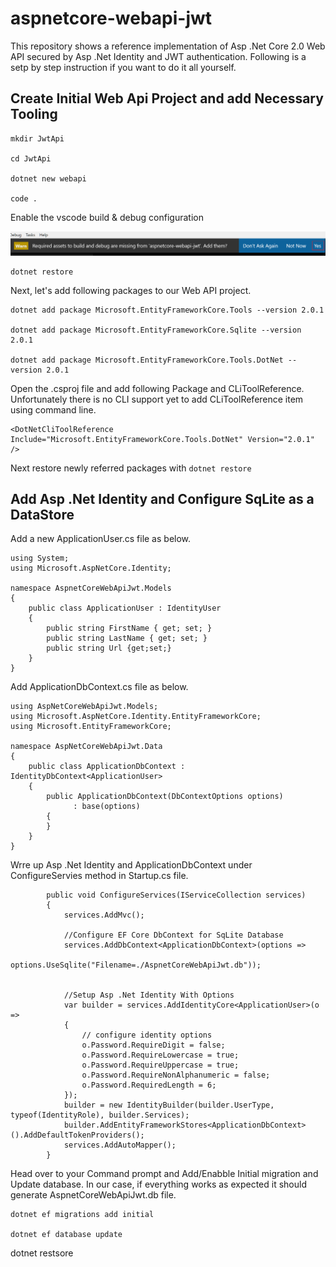 # aspnetcore-webapi-jwt

This repository shows a reference implementation of Asp .Net Core 2.0 Web API secured by Asp .Net Identity and JWT authentication. Following is a setp by step instruction if you want to do it all yourself.

## Create Initial Web Api Project and add Necessary Tooling

```
mkdir JwtApi

cd JwtApi

dotnet new webapi

code .
```

Enable the vscode build & debug configuration 

![Basic NG5 Cli App](_images/1_Add_Build.png "Add Build")

```
dotnet restore
```

Next, let's add following packages to our Web API project.

```
dotnet add package Microsoft.EntityFrameworkCore.Tools --version 2.0.1

dotnet add package Microsoft.EntityFrameworkCore.Sqlite --version 2.0.1

dotnet add package Microsoft.EntityFrameworkCore.Tools.DotNet --version 2.0.1
```

Open the .csproj file and add following Package and CLiToolReference. Unfortunately there is no CLI support yet to add CLiToolReference item using command line.

```
<DotNetCliToolReference Include="Microsoft.EntityFrameworkCore.Tools.DotNet" Version="2.0.1" />
```

Next restore newly referred packages with `dotnet restore`


## Add Asp .Net Identity and Configure SqLite as a DataStore

Add a new ApplicationUser.cs file as below.

```
using System;
using Microsoft.AspNetCore.Identity;

namespace AspnetCoreWebApiJwt.Models
{
    public class ApplicationUser : IdentityUser
    {
        public string FirstName { get; set; }
        public string LastName { get; set; }
        public string Url {get;set;}
    }
}
```

Add ApplicationDbContext.cs file as below.

```
using AspNetCoreWebApiJwt.Models;
using Microsoft.AspNetCore.Identity.EntityFrameworkCore;
using Microsoft.EntityFrameworkCore;

namespace AspNetCoreWebApiJwt.Data
{
    public class ApplicationDbContext : IdentityDbContext<ApplicationUser>
    {
        public ApplicationDbContext(DbContextOptions options)
              : base(options)
        {
        }
    }
}
```

Wrre up Asp .Net Identity and ApplicationDbContext under ConfigureServies method in Startup.cs file.

```
        public void ConfigureServices(IServiceCollection services)
        {
            services.AddMvc();
            
            //Configure EF Core DbContext for SqLite Database
            services.AddDbContext<ApplicationDbContext>(options =>
                        options.UseSqlite("Filename=./AspnetCoreWebApiJwt.db"));

            
            //Setup Asp .Net Identity With Options
            var builder = services.AddIdentityCore<ApplicationUser>(o =>
            {
                // configure identity options
                o.Password.RequireDigit = false;
                o.Password.RequireLowercase = true;
                o.Password.RequireUppercase = true;
                o.Password.RequireNonAlphanumeric = false;
                o.Password.RequiredLength = 6;
            });
            builder = new IdentityBuilder(builder.UserType, typeof(IdentityRole), builder.Services);
            builder.AddEntityFrameworkStores<ApplicationDbContext>().AddDefaultTokenProviders();
            services.AddAutoMapper();
        }
```

Head over to your Command prompt and Add/Enabble Initial migration and Update database. In our case, if everything works as expected it should generate AspnetCoreWebApiJwt.db file.

```
dotnet ef migrations add initial

dotnet ef database update
```












dotnet restsore

